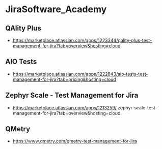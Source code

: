 # JiraSoftware_Academy

## QAlity Plus
- https://marketplace.atlassian.com/apps/1223344/qality-plus-test-management-for-jira?tab=overview&hosting=cloud

## AIO Tests
- https://marketplace.atlassian.com/apps/1222843/aio-tests-test-management-for-jira?tab=pricing&hosting=cloud

## Zephyr Scale - Test Management for Jira
- https://marketplace.atlassian.com/apps/1213259/
zephyr-scale-test-management-for-jira?tab=overview&hosting=cloud

## QMetry
- https://www.qmetry.com/qmetry-test-management-for-jira